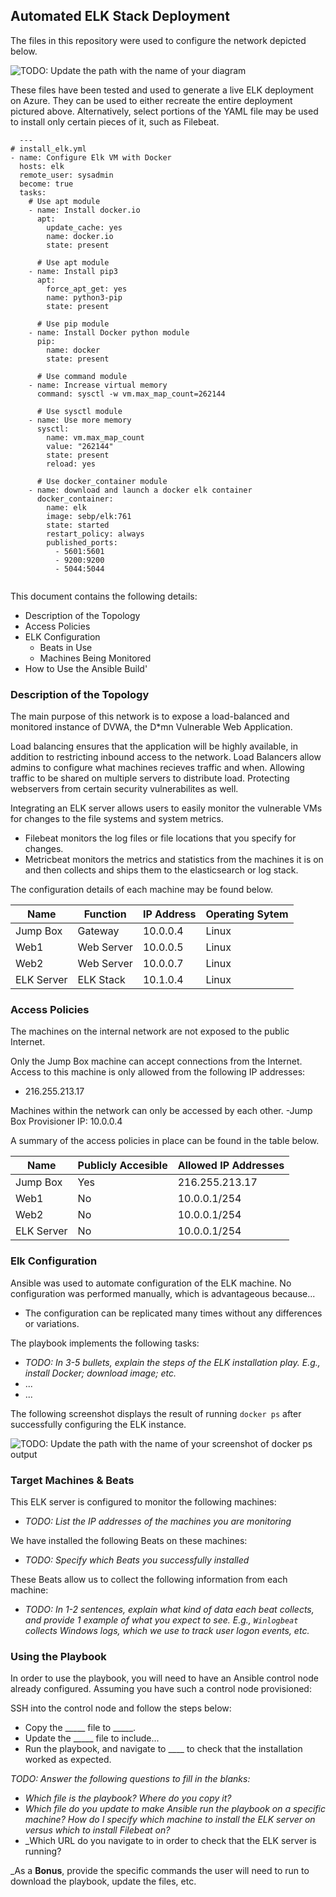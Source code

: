 ## Automated ELK Stack Deployment

The files in this repository were used to configure the network depicted below.

![TODO: Update the path with the name of your diagram](Images/diagram_filename.png)

These files have been tested and used to generate a live ELK deployment on Azure. They can be used to either recreate the entire deployment pictured above. Alternatively, select portions of the YAML file may be used to install only certain pieces of it, such as Filebeat.
```
  ---
# install_elk.yml
- name: Configure Elk VM with Docker
  hosts: elk
  remote_user: sysadmin
  become: true
  tasks:
    # Use apt module
    - name: Install docker.io
      apt:
        update_cache: yes
        name: docker.io
        state: present

      # Use apt module
    - name: Install pip3
      apt:
        force_apt_get: yes
        name: python3-pip
        state: present

      # Use pip module
    - name: Install Docker python module
      pip:
        name: docker
        state: present

      # Use command module
    - name: Increase virtual memory
      command: sysctl -w vm.max_map_count=262144

      # Use sysctl module
    - name: Use more memory
      sysctl:
        name: vm.max_map_count
        value: "262144"
        state: present
        reload: yes

      # Use docker_container module
    - name: download and launch a docker elk container
      docker_container:
        name: elk
        image: sebp/elk:761
        state: started
        restart_policy: always
        published_ports:
          - 5601:5601
          - 9200:9200
          - 5044:5044
          
```
This document contains the following details:
- Description of the Topology
- Access Policies
- ELK Configuration
  - Beats in Use
  - Machines Being Monitored
- How to Use the Ansible Build'


### Description of the Topology

The main purpose of this network is to expose a load-balanced and monitored instance of DVWA, the D*mn Vulnerable Web Application.

Load balancing ensures that the application will be highly available, in addition to restricting inbound access to the network.
Load Balancers allow admins to configure what machines recieves traffic and when. Allowing traffic to be shared on multiple servers to distribute load. Protecting webservers from certain security vulnerabilites as well.

Integrating an ELK server allows users to easily monitor the vulnerable VMs for changes to the file systems and system metrics.
- Filebeat monitors the log files or file locations that you specify for changes.
- Metricbeat monitors the metrics and statistics from the machines it is on and then collects and ships them to the elasticsearch or log stack.

The configuration details of each machine may be found below.

| Name       | Function   | IP Address | Operating Sytem |
|------------|------------|------------|-----------------|
| Jump Box   | Gateway    | 10.0.0.4   | Linux           |
| Web1       | Web Server | 10.0.0.5   | Linux           |
| Web2       | Web Server | 10.0.0.7   | Linux           |
| ELK Server | ELK Stack  | 10.1.0.4   | Linux           |

### Access Policies

The machines on the internal network are not exposed to the public Internet. 

Only the Jump Box machine can accept connections from the Internet. Access to this machine is only allowed from the following IP addresses:
- 216.255.213.17

Machines within the network can only be accessed by each other.
-Jump Box Provisioner IP: 10.0.0.4

A summary of the access policies in place can be found in the table below.

| Name       | Publicly Accesible | Allowed IP Addresses     |
|------------|--------------------|--------------------------|
| Jump Box   | Yes                | 216.255.213.17           |
| Web1       | No                 | 10.0.0.1/254             |
| Web2       | No                 | 10.0.0.1/254             |
| ELK Server | No                 | 10.0.0.1/254             |

### Elk Configuration

Ansible was used to automate configuration of the ELK machine. No configuration was performed manually, which is advantageous because...
- The configuration can be replicated many times without any differences or variations.

The playbook implements the following tasks:
- _TODO: In 3-5 bullets, explain the steps of the ELK installation play. E.g., install Docker; download image; etc._
- ...
- ...

The following screenshot displays the result of running `docker ps` after successfully configuring the ELK instance.

![TODO: Update the path with the name of your screenshot of docker ps output](Images/docker_ps_output.png)

### Target Machines & Beats
This ELK server is configured to monitor the following machines:
- _TODO: List the IP addresses of the machines you are monitoring_

We have installed the following Beats on these machines:
- _TODO: Specify which Beats you successfully installed_

These Beats allow us to collect the following information from each machine:
- _TODO: In 1-2 sentences, explain what kind of data each beat collects, and provide 1 example of what you expect to see. E.g., `Winlogbeat` collects Windows logs, which we use to track user logon events, etc._

### Using the Playbook
In order to use the playbook, you will need to have an Ansible control node already configured. Assuming you have such a control node provisioned: 

SSH into the control node and follow the steps below:
- Copy the _____ file to _____.
- Update the _____ file to include...
- Run the playbook, and navigate to ____ to check that the installation worked as expected.

_TODO: Answer the following questions to fill in the blanks:_
- _Which file is the playbook? Where do you copy it?_
- _Which file do you update to make Ansible run the playbook on a specific machine? How do I specify which machine to install the ELK server on versus which to install Filebeat on?_
- _Which URL do you navigate to in order to check that the ELK server is running?

_As a **Bonus**, provide the specific commands the user will need to run to download the playbook, update the files, etc.
